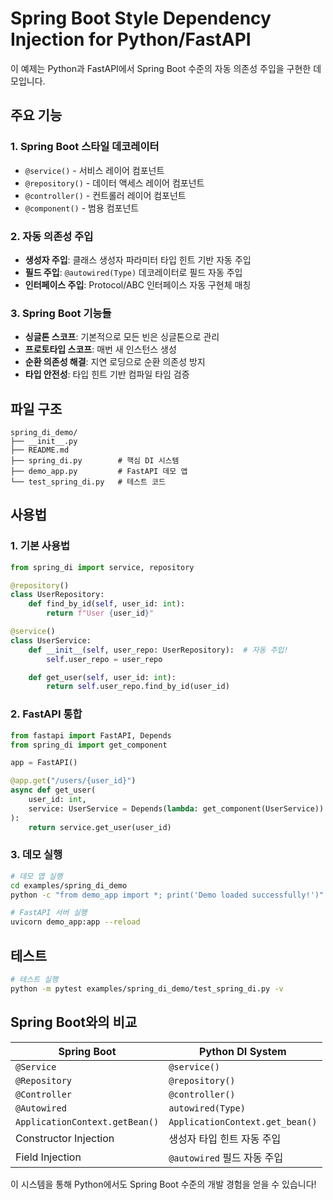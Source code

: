 # Spring Boot Style Dependency Injection for Python/FastAPI

이 예제는 Python과 FastAPI에서 Spring Boot 수준의 자동 의존성 주입을 구현한 데모입니다.

## 주요 기능

### 1. Spring Boot 스타일 데코레이터
- `@service()` - 서비스 레이어 컴포넌트
- `@repository()` - 데이터 액세스 레이어 컴포넌트
- `@controller()` - 컨트롤러 레이어 컴포넌트
- `@component()` - 범용 컴포넌트

### 2. 자동 의존성 주입
- **생성자 주입**: 클래스 생성자 파라미터 타입 힌트 기반 자동 주입
- **필드 주입**: `@autowired(Type)` 데코레이터로 필드 자동 주입
- **인터페이스 주입**: Protocol/ABC 인터페이스 자동 구현체 매칭

### 3. Spring Boot 기능들
- **싱글톤 스코프**: 기본적으로 모든 빈은 싱글톤으로 관리
- **프로토타입 스코프**: 매번 새 인스턴스 생성
- **순환 의존성 해결**: 지연 로딩으로 순환 의존성 방지
- **타입 안전성**: 타입 힌트 기반 컴파일 타임 검증

## 파일 구조

```
spring_di_demo/
├── __init__.py
├── README.md
├── spring_di.py        # 핵심 DI 시스템
├── demo_app.py         # FastAPI 데모 앱
└── test_spring_di.py   # 테스트 코드
```

## 사용법

### 1. 기본 사용법

```python
from spring_di import service, repository

@repository()
class UserRepository:
    def find_by_id(self, user_id: int):
        return f"User {user_id}"

@service()
class UserService:
    def __init__(self, user_repo: UserRepository):  # 자동 주입!
        self.user_repo = user_repo

    def get_user(self, user_id: int):
        return self.user_repo.find_by_id(user_id)
```

### 2. FastAPI 통합

```python
from fastapi import FastAPI, Depends
from spring_di import get_component

app = FastAPI()

@app.get("/users/{user_id}")
async def get_user(
    user_id: int,
    service: UserService = Depends(lambda: get_component(UserService))
):
    return service.get_user(user_id)
```

### 3. 데모 실행

```bash
# 데모 앱 실행
cd examples/spring_di_demo
python -c "from demo_app import *; print('Demo loaded successfully!')"

# FastAPI 서버 실행
uvicorn demo_app:app --reload
```

## 테스트

```bash
# 테스트 실행
python -m pytest examples/spring_di_demo/test_spring_di.py -v
```

## Spring Boot와의 비교

| Spring Boot | Python DI System |
|-------------|------------------|
| `@Service` | `@service()` |
| `@Repository` | `@repository()` |
| `@Controller` | `@controller()` |
| `@Autowired` | `autowired(Type)` |
| `ApplicationContext.getBean()` | `ApplicationContext.get_bean()` |
| Constructor Injection | 생성자 타입 힌트 자동 주입 |
| Field Injection | `@autowired` 필드 자동 주입 |

이 시스템을 통해 Python에서도 Spring Boot 수준의 개발 경험을 얻을 수 있습니다!